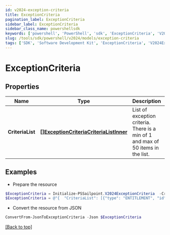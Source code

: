 ```yaml
---
id: v2024-exception-criteria
title: ExceptionCriteria
pagination_label: ExceptionCriteria
sidebar_label: ExceptionCriteria
sidebar_class_name: powershellsdk
keywords: ['powershell', 'PowerShell', 'sdk', 'ExceptionCriteria', 'V2024ExceptionCriteria'] 
slug: /tools/sdk/powershell/v2024/models/exception-criteria
tags: ['SDK', 'Software Development Kit', 'ExceptionCriteria', 'V2024ExceptionCriteria']
---
```



# ExceptionCriteria

## Properties

Name | Type | Description | Notes
------------ | ------------- | ------------- | -------------
**CriteriaList** | [**[]ExceptionCriteriaCriteriaListInner**](exception-criteria-criteria-list-inner) | List of exception criteria. There is a min of 1 and max of 50 items in the list. | [optional] 

## Examples

- Prepare the resource
```powershell
$ExceptionCriteria = Initialize-PSSailpoint.V2024ExceptionCriteria  -CriteriaList [{type=ENTITLEMENT, id=2c9180866166b5b0016167c32ef31a66, existing=true}, {type=ENTITLEMENT, id=2c9180866166b5b0016167c32ef31a67, existing=false}]
$ExceptionCriteria = @"{  "CriteriaList": [{"type": "ENTITLEMENT", "id": "2c9180866166b5b0016167c32ef31a66", "existing": "true}"}, {"type": "ENTITLEMENT", "id": "2c9180866166b5b0016167c32ef31a67", "existing": "false}]" }]}"@
```

- Convert the resource from JSON
```powershell
ConvertFrom-JsonToExceptionCriteria -Json $ExceptionCriteria
```


[[Back to top]](#) 


